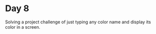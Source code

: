 # Day 8
Solving a project challenge of just typing any color name and display its color in a screen.